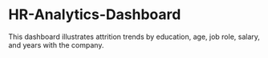 # HR-Analytics-Dashboard

This dashboard illustrates attrition trends by education, age, job role, salary, and years with the company.
